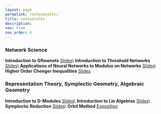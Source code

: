 ```yaml
---
layout: page
permalink: /notes&talks/
title: notes&talks
description:
nav: true
nav_order: 6
---
```


### Network Science


**Introduction to Gflownets** <a href="/notes/Gflownets Slides.pdf" target="_blank">Slides</a>\\
**Introduction to Threshold Networks** <a href="/notes/ctln_slides.pdf" target="_blank">Slides</a>\\
**Applications of Neural Networks to Modulus on Networks** <a href="/notes/Applications of Neural Networks to Modulus on Networks.pptx" target="_blank">Slides</a>\\
**Higher Order Cheeger Inequalities** <a href="notes/Cheeger .pdf" target="_blank">Slides</a>
### Representation Theory, Symplectic Geometry, Algebraic Geometry


**Introduction to D-Modules** <a href="/notes/DModule.pdf" target="_blank">Slides</a>\\
**Introduction to Lie Algebras** <a href="notes/Lie Alg .pdf" target="_blank">Slides</a>\\
**Symplectic Reduction** <a href="/notes/Symplectic Reduction.pdf" target="_blank">Slides</a>\\
**Orbit Method** <a href="/notes/orbit method.pdf" target="_blank">Exposition</a>

